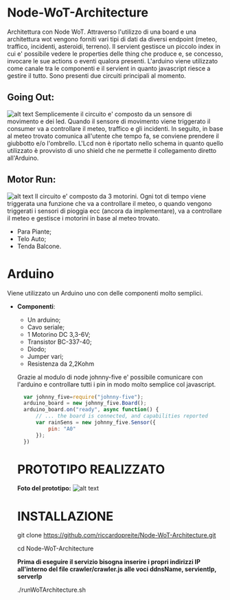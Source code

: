# Node-WoT-Architecture
Architettura con Node WoT.
Attraverso l'utilizzo di una board e una architettura wot vengono forniti vari tipi di dati da diversi endpoint (meteo, traffico, incidenti, asteroidi, terreno).
Il servient gestisce un piccolo index in cui e' possibile vedere le properties delle thing che produce e, se concesso, invocare le sue actions o eventi qualora presenti.
L'arduino viene utilizzato come canale tra le componenti e il servient in quanto javascript riesce a gestire il tutto.
Sono presenti due circuiti principali al momento.

## Going Out:
   ![alt text](https://github.com/riccardopreite/Node-WoT-Architecture/blob/master/motionFinal.jpg?raw=true)
   Semplicemente il circuito e' composto da un sensore di movimento e dei led. Quando il sensore di movimento viene triggerato il consumer va a controllare il   meteo, traffico e gli incidenti. In seguito, in base al meteo trovato comunica all'utente che tempo fa, se conviene prendere il giubbotto e/o l'ombrello. L'Lcd non è riportato nello schema in quanto quello utilizzato è provvisto di uno shield che ne permette il collegamento diretto all'Arduino.

## Motor Run:
   ![alt text](https://github.com/riccardopreite/Node-WoT-Architecture/blob/master/motorFinal.jpg?raw=true)
   Il circuito e' composto da 3 motorini. Ogni tot di tempo viene triggerata una funzione che va a controllare il meteo, o quando vengono triggerati i sensori di pioggia ecc (ancora da implementare), va a controllare il meteo e gestisce i motorini in base al meteo trovato.
   * Para Piante;
   * Telo Auto;
   * Tenda Balcone.


# Arduino

Viene utilizzato un Arduino uno con delle componenti molto semplici.

* **Componenti**:
  * Un arduino;
  * Cavo seriale;
  * 1 Motorino DC 3,3-6V;
  * Transistor BC-337-40;
  * Diodo;
  * Jumper vari;
  * Resistenza da 2,2Kohm

  Grazie al modulo di node johnny-five e' possibile comunicare con l'arduino e controllare tutti i pin in modo molto semplice col javascript.
  ```javascript
    var johnny_five=require("johnny-five");
    arduino_board = new johnny_five.Board();
    arduino_board.on("ready", async function() {
        // ... the board is connected, and capabilities reported
        var rainSens = new johnny_five.Sensor({
            pin: "A0"
        });
    })
  ```
  # PROTOTIPO REALIZZATO
    **Foto del prototipo:**
   ![alt text](https://github.com/riccardopreite/Node-WoT-Architecture/blob/master/prototype.jpg?raw=true)
   
  # INSTALLAZIONE
  
  git clone https://github.com/riccardopreite/Node-WoT-Architecture.git
  
  cd Node-WoT-Architecture
   
  **Prima di eseguire il servizio bisogna inserire i propri indirizzi IP all'interno del file crawler/crawler.js alle voci ddnsName, servientIp, serverIp**
  
  ./runWoTArchitecture.sh 

